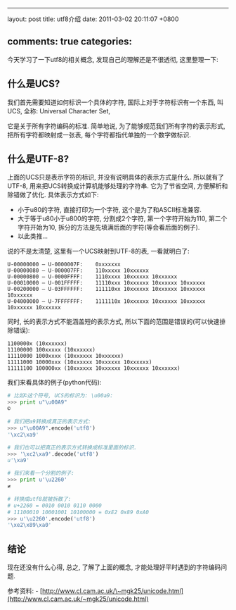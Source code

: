 
---
layout: post
title: utf8介绍
date: 2011-03-02 20:11:07 +0800

comments: true
categories: 
---

今天学习了一下utf8的相关概念, 发现自己的理解还是不很透彻, 这里整理一下:

什么是UCS?
------------------------------

我们首先需要知道如何标识一个具体的字符, 国际上对于字符标识有一个东西,
叫UCS, 全称: Universal Character Set,

它是关于所有字符编码的标准. 简单地说,
为了能够规范我们所有字符的表示形式, 把所有字符都映射成一张表,
每个字符都指代单独的一个数字做标识.

什么是UTF-8?
------------------------------

上面的UCS只是表示字符的标识, 并没有说明具体的表示方式是什么.
所以就有了UTF-8, 用来把UCS转换成计算机能够处理的字符串. 它为了节省空间,
方便解析和除错做了优化. 具体表示方式如下:

-   小于u80的字符, 直接打印为一个字符, 这个是为了和ASCII标准兼容.
-   大于等于u80小于u800的字符, 分割成2个字符, 第一个字符开始为110,
    第二个字符开始为10, 拆分的方法是先填满后面的字符(等会看后面的例子).
-   以此类推...

说的不是太清楚, 这里有一个UCS映射到UTF-8的表, 一看就明白了:

    U-00000000 – U-0000007F:    0xxxxxxx
    U-00000080 – U-000007FF:    110xxxxx 10xxxxxx
    U-00000800 – U-0000FFFF:    1110xxxx 10xxxxxx 10xxxxxx
    U-00010000 – U-001FFFFF:    11110xxx 10xxxxxx 10xxxxxx 10xxxxxx
    U-00200000 – U-03FFFFFF:    111110xx 10xxxxxx 10xxxxxx 10xxxxxx 10xxxxxx
    U-04000000 – U-7FFFFFFF:    1111110x 10xxxxxx 10xxxxxx 10xxxxxx 10xxxxxx 10xxxxxx

同时, 长的表示方式不能涵盖短的表示方式,
所以下面的范围是错误的(可以快速排除错误):

    1100000x (10xxxxxx)
    11100000 100xxxxx (10xxxxxx)
    11110000 1000xxxx (10xxxxxx 10xxxxxx)
    11111000 10000xxx (10xxxxxx 10xxxxxx 10xxxxxx)
    11111100 100000xx (10xxxxxx 10xxxxxx 10xxxxxx 10xxxxxx)

我们来看具体的例子(python代码):

```python
# 比如©这个符号, UCS的标识为: \u00a9:
>>> print u"\u00A9"
©

# 我们把a9转换成真正的表示方式:
>>> u"\u00A9".encode('utf8') 
'\xc2\xa9'

# 我们也可以把真正的表示方式转换成标准里面的标识.
>>> '\xc2\xa9'.decode('utf8')
u'\xa9'

# 我们来看一个分割的例子:
>>> print u'\u2260'
≠

# 转换成utf8就被拆散了:
# u+2260 = 0010 0010 0110 0000
# 11100010 10001001 10100000 = 0xE2 0x89 0xA0
>>> u'\u2260'.encode('utf8')
'\xe2\x89\xa0'
```

结论
------------------------------

现在还没有什么心得, 总之, 了解了上面的概念,
才能处理好平时遇到的字符编码问题.

参考资料: -
[http://www.cl.cam.ac.uk/\~mgk25/unicode.html](http://www.cl.cam.ac.uk/~mgk25/unicode.html)

